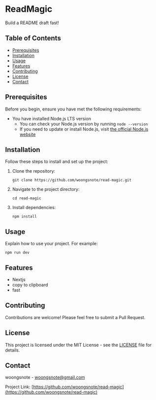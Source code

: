 # ReadMagic

Build a README draft fast!

## Table of Contents

- [Prerequisites](#prerequisites)
- [Installation](#installation)
- [Usage](#usage)
- [Features](#features)
- [Contributing](#contributing)
- [License](#license)
- [Contact](#contact)

## Prerequisites

Before you begin, ensure you have met the following requirements:

- You have installed Node.js LTS version
  - You can check your Node.js version by running `node --version`
  - If you need to update or install Node.js, visit [the official Node.js website](https://nodejs.org/)

## Installation

Follow these steps to install and set up the project:

1. Clone the repository:

   ```
   git clone https://github.com/woongsnote/read-magic.git
   ```

2. Navigate to the project directory:

   ```
   cd read-magic
   ```

3. Install dependencies:
   ```
   npm install
   ```

## Usage

Explain how to use your project. For example:

```
npm run dev
```

## Features

- Nextjs
- copy to clipboard
- fast

## Contributing

Contributions are welcome! Please feel free to submit a Pull Request.

## License

This project is licensed under the MIT License - see the [LICENSE](LICENSE) file for details.

## Contact

woongsnote - woongsnote@gmail.com

Project Link: [https://github.com/woongsnote/read-magic](https://github.com/woongsnote/read-magic)
